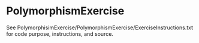 # PolymorphismExercise

See PolymorphisimExercise/PolymorphismExercise/ExerciseInstructions.txt for code purpose, instructions, and source.
